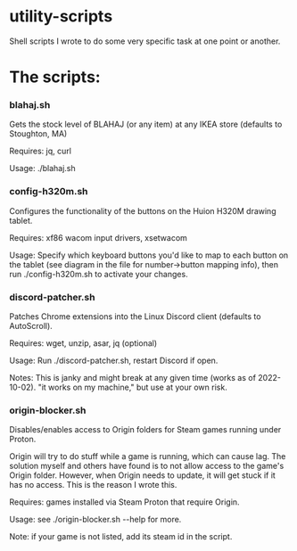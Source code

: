 # utility-scripts
Shell scripts I wrote to do some very specific task at one point or another.

# The scripts:

### blahaj.sh
Gets the stock level of BLAHAJ (or any item) at any IKEA store (defaults to
Stoughton, MA)

Requires: jq, curl

Usage: ./blahaj.sh

### config-h320m.sh
Configures the functionality of the buttons on the Huion H320M drawing tablet.

Requires: xf86 wacom input drivers, xsetwacom

Usage: Specify which keyboard buttons you'd like to map to each button on the
tablet (see diagram in the file for number-\>button mapping info), then run
./config-h320m.sh to activate your changes.

### discord-patcher.sh
Patches Chrome extensions into the Linux Discord client (defaults to AutoScroll).

Requires: wget, unzip, asar, jq (optional)

Usage: Run ./discord-patcher.sh, restart Discord if open.

Notes: This is janky and might break at any given time (works as of 2022-10-02).
"it works on my machine," but use at your own risk.

### origin-blocker.sh
Disables/enables access to Origin folders for Steam games running under Proton.

Origin will try to do stuff while a game is running, which can cause lag. The
solution myself and others have found is to not allow access to the game's
Origin folder. However, when Origin needs to update, it will get stuck if it
has no access. This is the reason I wrote this.

Requires: games installed via Steam Proton that require Origin.

Usage: see ./origin-blocker.sh --help for more.

Note: if your game is not listed, add its steam id in the script. 
